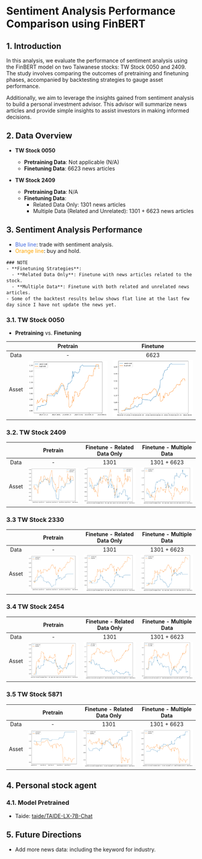 # Sentiment Analysis Performance Comparison using FinBERT

## 1. Introduction

In this analysis, we evaluate the performance of sentiment analysis using the FinBERT model on two Taiwanese stocks: TW Stock 0050 and 2409. The study involves comparing the outcomes of pretraining and finetuning phases, accompanied by backtesting strategies to gauge asset performance.

Additionally, we aim to leverage the insights gained from sentiment analysis to build a personal investment advisor. This advisor will summarize news articles and provide simple insights to assist investors in making informed decisions.


## 2. Data Overview

- **TW Stock 0050**
  - **Pretraining Data**: Not applicable (N/A)
  - **Finetuning Data**: 6623 news articles
  
- **TW Stock 2409**
  - **Pretraining Data**: N/A
  - **Finetuning Data**:
    - Related Data Only: 1301 news articles
    - Multiple Data (Related and Unrelated): 1301 + 6623 news articles

## 3. Sentiment Analysis Performance
- <span style="color:   #4169E1;">Blue line</span>: trade with sentiment analysis.
- <span style="color: orange;">Orange line</span>: buy and hold.

```
### NOTE
- **Finetuning Strategies**:
  - **Related Data Only**: Finetune with news articles related to the stock.
  - **Multiple Data**: Finetune with both related and unrelated news articles.
- Some of the backtest results below shows flat line at the last few day since I have not update the news yet.
```

### 3.1. TW Stock 0050
- **Pretraining** vs. **Finetuning**

|       | Pretrain   | Finetune                                               |
|:-----:|:----------:|:------------------------------------------------------:|
| Data  |       -    |         6623                                           |
| Asset |![Pretraining Performance](finbert-backtest/0050-pt.png)| ![Finetuning Performance](finbert-backtest/0050-ft.png) |

### 3.2. TW Stock 2409

|       | Pretrain   |   Finetune - Related Data Only | Finetune - Multiple Data  |
|:-----:|:----------:|:------------------------------:|:-------------------------:|
| Data  |     -      |           1301                 |    1301 + 6623            |
| Asset | ![Pretraining Performance](finbert-backtest/2409-pt.png) | ![Related Data Only](finbert-backtest/2409-ft.png) | ![Multiple Data](finbert-backtest/2409-ft-m.png) |

### 3.3 TW Stock 2330

|       | Pretrain   |   Finetune - Related Data Only | Finetune - Multiple Data  |
|:-----:|:----------:|:------------------------------:|:-------------------------:|
| Data  |     -      |           1301                 |    1301 + 6623            |
| Asset | ![Pretraining Performance](finbert-backtest/2330-pt.png) | ![Related Data Only](finbert-backtest/2330-ft.png) | ![Multiple Data](finbert-backtest/2330-ft-m.png) |


### 3.4 TW Stock 2454

|       | Pretrain   |   Finetune - Related Data Only | Finetune - Multiple Data  |
|:-----:|:----------:|:------------------------------:|:-------------------------:|
| Data  |     -      |           1301                 |    1301 + 6623            |
| Asset | ![Pretraining Performance](finbert-backtest/2454-pt.png) | ![Related Data Only](finbert-backtest/2454-ft.png) | ![Multiple Data](finbert-backtest/2454-ft-m.png) |


### 3.5 TW Stock 5871

|       | Pretrain   |   Finetune - Related Data Only | Finetune - Multiple Data  |
|:-----:|:----------:|:------------------------------:|:-------------------------:|
| Data  |     -      |           1301                 |    1301 + 6623            |
| Asset | ![Pretraining Performance](finbert-backtest/5871-pt.png) | ![Related Data Only](finbert-backtest/5871-ft.png) | ![Multiple Data](finbert-backtest/5871-ft-m.png) |


## 4. Personal stock agent
### 4.1. Model Pretrained
- Taide: [taide/TAIDE-LX-7B-Chat](https://huggingface.co/taide/TAIDE-LX-7B-Chat)


## 5. Future Directions
- Add more news data: including the keyword for industry.
